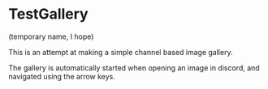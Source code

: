 TestGallery
==
(temporary name, I hope)


This is an attempt at making a simple channel based image gallery.

The gallery is automatically started when opening an image in discord, 
and navigated using the arrow keys.
